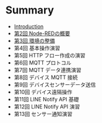 # Summary

* [Introduction](README.md)
* [第2回 Node-REDの概要](lecture02/00-introduction.md)
* [第3回 環境の整備](lecture03/00-introduction.md)
* 第4回 基本操作演習
* 第5回 HTTP フロー作成の演習
* 第6回 MQTT プロトコル
* 第7回 MQTT データ連携演習
* 第8回 デバイス MQTT 接続
* 第9回 デバイスセンサーデータ送信
* 第10回 デバイス遠隔操作
* 第11回 LINE Notify API 基礎
* 第12回 LINE Notify API 演習
* 第13回 センサー通知演習
